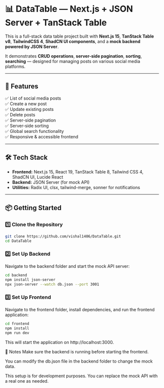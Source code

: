 # 📊 DataTable — Next.js + JSON Server + TanStack Table

This is a full-stack data table project built with **Next.js 15**, **TanStack Table v8**, **TailwindCSS 4**, **ShadCN UI components**, and a **mock backend powered by JSON Server**.

It demonstrates **CRUD operations**, **server-side pagination**, **sorting**, **searching** — designed for managing posts on various social media platforms.

---

## 🚀 Features

✅ List of social media posts  
✅ Create a new post  
✅ Update existing posts  
✅ Delete posts  
✅ Server-side pagination  
✅ Server-side sorting  
✅ Global search functionality  
✅ Responsive & accessible frontend  

---

## 🛠️ Tech Stack

- **Frontend:** Next.js 15, React 19, TanStack Table 8, Tailwind CSS 4, ShadCN UI, Lucide React
- **Backend:** JSON Server (for mock API)
- **Utilities:** Radix UI, clsx, tailwind-merge, sonner for notifications

---

## 📦 Getting Started

### 1️⃣ Clone the Repository

```bash
git clone https://github.com/vishal1406/DataTable.git
cd DataTable
```

### 2️⃣ Set Up Backend

Navigate to the backend folder and start the mock API server:

```bash
cd backend
npm install json-server
npx json-server --watch db.json --port 3001
```

### 3️⃣ Set Up Frontend

Navigate to the frontend folder, install dependencies, and run the frontend application:

```bash
cd frontend
npm install
npm run dev
```

This will start the application on http://localhost:3000.

📝 Notes
Make sure the backend is running before starting the frontend.

You can modify the db.json file in the backend folder to change the mock data.

This setup is for development purposes. You can replace the mock API with a real one as needed.
